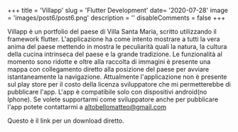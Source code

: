+++ 
title = 'Villapp' 
slug = 'Flutter Development'
date= '2020-07-28'
image = 'images/post6/post6.png' 
description = '' 
disableComments = false
+++

Villapp è un portfolio del paese di Villa Santa Maria, scritto utilizzando il framework flutter. L'applicazione ha come intento mostrare a tutti la vera anima del paese mettendo in mostra le peculiarità quali la natura, la cultura della cucina intrinseca del paese e la grande tradizione. Le funzionalità al momento sono ridotte e oltre alla raccolta di immagini è presente una mappa con collegamento diretto alla posizione del paese per avviare istantaneamente la navigazione. Attualmente l'applicazione non è presente sul play store per il costo della licenza sviluppatore che mi permetterebbe di pubblicare l'app. L'app è compatibile solo con dispositivi android(no Iphone). Se volete supportarmi come sviluppatore anche per pubblicare l'app potete contattarmi a altobellomatteo@gmail.com


Questo è il link per un download diretto.